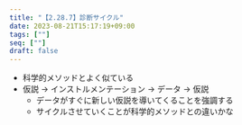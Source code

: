 ```yaml
---
title: "【2.28.7】診断サイクル"
date: 2023-08-21T15:17:19+09:00
tags: [""]
seq: [""]
draft: false
---
```


- 科学的メソッドとよく似ている
- 仮説 → インストルメンテーション → データ → 仮説
  - データがすぐに新しい仮説を導いてくることを強調する
  - サイクルさせていくことが科学的メソッドとの違いかな